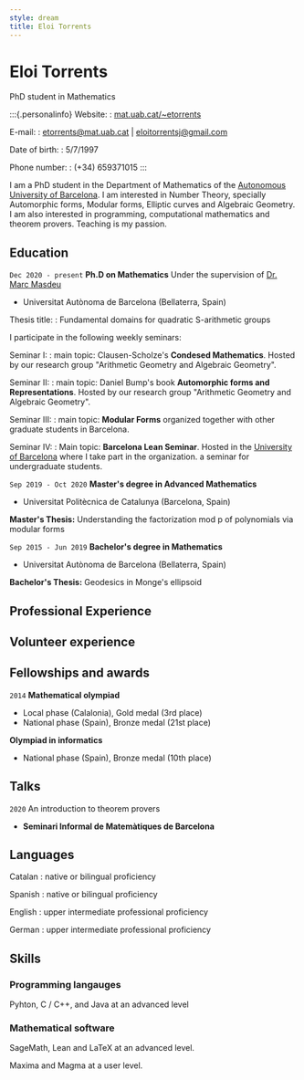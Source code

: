 ```yaml
---
style: dream
title: Eloi Torrents
---
```


# Eloi Torrents
PhD student in Mathematics

:::{.personalinfo}
Website:
: [mat.uab.cat/~etorrents](http://mat.uab.cat/~etorrents)

E-mail:
: [etorrents@mat.uab.cat](mailto:etorrents@mat.uab.cat) | [eloitorrentsj@gmail.com](mailto:eloitorrentsj@gmail.com)

Date of birth:
: 5/7/1997

Phone number:
: (+34) 659371015
:::

I am a PhD student in the Department of Mathematics of the [Autonomous University of Barcelona](http://www.uab.cat/). I am interested in Number Theory, specially Automorphic forms, Modular forms, Elliptic curves and Algebraic Geometry. I am also interested in programming, computational mathematics and theorem provers. Teaching is my passion.


## Education

`Dec 2020 - present`
**Ph.D on Mathematics** 
Under the supervision of [Dr. Marc Masdeu](https://mat.uab.cat/~masdeu)

- Universitat Autònoma de Barcelona (Bellaterra, Spain)

Thesis title:
: Fundamental domains for quadratic S-arithmetic groups


I participate in the following weekly seminars:

Seminar I:
: main topic: Clausen-Scholze's __Condesed Mathematics__. Hosted by our research group "Arithmetic Geometry and Algebraic Geometry".

Seminar II:
: main topic: Daniel Bump's book **Automorphic forms and Representations**. Hosted by our research group "Arithmetic Geometry and Algebraic Geometry".

Seminar III: 
: main topic: **Modular Forms**
organized together with other graduate students in Barcelona.

Seminar IV: 
: Main topic: **Barcelona Lean Seminar**. Hosted in the [University of Barcelona](http://www.uab.cat/) where
I take part in the organization. a seminar for undergraduate students.

`Sep 2019 - Oct 2020`
**Master's degree in Advanced Mathematics**

- Universitat Politècnica de Catalunya (Barcelona, Spain)

**Master's Thesis:** Understanding the factorization mod p of polynomials via modular forms

`Sep 2015 - Jun 2019`
**Bachelor's degree in Mathematics**

- Universitat Autònoma de Barcelona (Bellaterra, Spain)

**Bachelor's Thesis:** Geodesics in Monge's ellipsoid

## Professional Experience

## Volunteer experience

## Fellowships and awards

`2014` __Mathematical olympiad__

- Local phase (Calalonia), Gold medal (3rd place)
- National phase (Spain), Bronze medal (21st place)

__Olympiad in informatics__

- National phase (Spain), Bronze medal (10th place)


## Talks

`2020` An introduction to theorem provers

- __Seminari Informal de Matemàtiques de Barcelona__


## Languages
Catalan
: native or bilingual proficiency

Spanish
: native or bilingual proficiency

English
: upper intermediate professional proficiency
<!-- full professional proficiency -->

German
: upper intermediate professional proficiency

## Skills

### Programming langauges
Pyhton, C / C++, and Java at an advanced level

### Mathematical software
SageMath, Lean and LaTeX at an advanced level.

Maxima and Magma at a user level.


